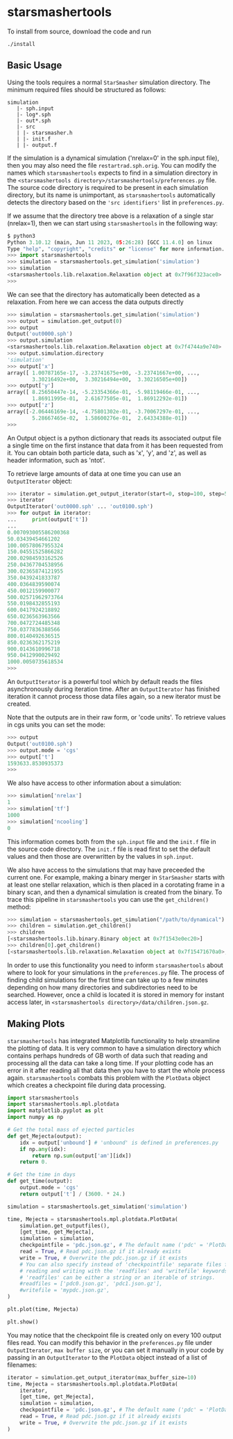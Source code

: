 # starsmashertools

To install from source, download the code and run
```
./install
```

## Basic Usage

Using the tools requires a normal `StarSmasher` simulation directory. The minimum required files should be structured as follows:
```
simulation
   |- sph.input
   |- log*.sph
   |- out*.sph
   |- src
   | |- starsmasher.h
   | |- init.f
   | |- output.f
```
If the simulation is a dynamical simulation ('nrelax=0' in the sph.input file), then you may also need the file `restartrad.sph.orig`. You can modify the names which `starsmashertools` expects to find in a simulation directory in the `<starsmashertools directory>/starsmashertools/preferences.py` file. The source code directory is required to be present in each simulation directory, but its name is unimportant, as `starsmashertools` automatically detects the directory based on the `'src identifiers'` list in `preferences.py`.

If we assume that the directory tree above is a relaxation of a single star (nrelax=1), then we can start using `starsmashertools` in the following way:
```python
$ python3
Python 3.10.12 (main, Jun 11 2023, 05:26:28) [GCC 11.4.0] on linux
Type "help", "copyright", "credits" or "license" for more information.
>>> import starsmashertools
>>> simulation = starsmashertools.get_simulation('simulation')
>>> simulation
<starsmashertools.lib.relaxation.Relaxation object at 0x7f96f323ace0>
>>> 
```
We can see that the directory has automatically been detected as a relaxation. From here we can access the data outputs directly
```python
>>> simulation = starsmashertools.get_simulation('simulation')
>>> output = simulation.get_output(0)
>>> output
Output('out0000.sph')
>>> output.simulation
<starsmashertools.lib.relaxation.Relaxation object at 0x7f4744a9e740>
>>> output.simulation.directory
'simulation'
>>> output['x']
array([ 1.00787165e-17, -3.23741675e+00, -3.23741667e+00, ...,
        3.30216492e+00,  3.30216494e+00,  3.30216505e+00])
>>> output['y']
array([ 8.25650447e-14, -5.23354366e-01, -5.98119466e-01, ...,
        1.86911995e-01,  2.61677505e-01,  1.86912292e-01])
>>> output['z']
array([-2.06446169e-14, -4.75801302e-01, -3.70067297e-01, ...,
        5.28667465e-02,  1.58600276e-01,  2.64334388e-01])
>>> 
```
An Output object is a python dictionary that reads its associated output file a single time on the first instance that data from it has been requested from it. You can obtain both particle data, such as 'x', 'y', and 'z', as well as header information, such as 'ntot'.

To retrieve large amounts of data at one time you can use an `OutputIterator` object:
```python
>>> iterator = simulation.get_output_iterator(start=0, stop=100, step=5)
>>> iterator
OutputIterator('out0000.sph' ... 'out0100.sph')
>>> for output in iterator:
...     print(output['t'])
...
0.007093005586200368
50.03439454661202
100.00578067955324
150.04551525866282
200.02984593162526
250.04367704538956
300.02365874121955
350.0439241833787
400.0364839590074
450.0012159900077
500.02571962973764
550.0198432855193
600.0417924218892
650.0236563963566
700.0472724485348
750.0377836388566
800.0140492636515
850.0236362175219
900.0143610996718
950.0412990029492
1000.0050735618534
>>> 
```
An `OutputIterator` is a powerful tool which by default reads the files asynchronously during iteration time. After an `OutputIterator` has finished iteration it cannot process those data files again, so a new iterator must be created.

Note that the outputs are in their raw form, or 'code units'. To retrieve values in cgs units you can set the mode:
```python
>>> output
Output('out0100.sph')
>>> output.mode = 'cgs'
>>> output['t']
1593633.8530935373
>>>
```

We also have access to other information about a simulation:
```python
>>> simulation['nrelax']
1
>>> simulation['tf']
1000
>>> simulation['ncooling']
0
```
This information comes both from the `sph.input` file and the `init.f` file in the source code directory. The `init.f` file is read first to set the default values and then those are overwritten by the values in `sph.input`.

We also have access to the simulations that may have preceeded the current one. For example, making a binary merger in `StarSmasher` starts with at least one stellar relaxation, which is then placed in a corotating frame in a binary scan, and then a dynamical simulation is created from the binary. To trace this pipeline in `starsmashertools` you can use the `get_children()` method:
```python
>>> simulation = starsmashertools.get_simulation("/path/to/dynamical")
>>> children = simulation.get_children()
>>> children
[<starsmashertools.lib.binary.Binary object at 0x7f1543e0ec20>]
>>> children[0].get_children()
[<starsmashertools.lib.relaxation.Relaxation object at 0x7f15471670a0>, <starsmashertools.lib.relaxation.Relaxation object at 0x7f1543e0ee60>]
```
In order to use this functionality you need to inform `starsmashertools` about where to look for your simulations in the `preferences.py` file. The process of finding child simulations for the first time can take up to a few minutes depending on how many directories and subdirectories need to be searched. However, once a child is located it is stored in memory for instant access later, in `<starsmashertools directory>/data/children.json.gz`.


## Making Plots

`starsmashertools` has integrated Matplotlib functionality to help streamline the plotting of data. It is very common to have a simulation directory which contains perhaps hundreds of GB worth of data such that reading and processing all the data can take a long time. If your plotting code has an error in it after reading all that data then you have to start the whole process again. `starsmashertools` combats this problem with the `PlotData` object which creates a checkpoint file during data processing.
```python
import starsmashertools
import starsmashertools.mpl.plotdata
import matplotlib.pyplot as plt
import numpy as np

# Get the total mass of ejected particles
def get_Mejecta(output):
    idx = output['unbound'] # 'unbound' is defined in preferences.py
    if np.any(idx):
        return np.sum(output['am'][idx])
    return 0.

# Get the time in days
def get_time(output):
    output.mode = 'cgs'
    return output['t'] / (3600. * 24.)

simulation = starsmashertools.get_simulation('simulation')

time, Mejecta = starsmashertools.mpl.plotdata.PlotData(
    simulation.get_outputfiles(),
    [get_time, get_Mejecta],
    simulation = simulation,
    checkpointfile = 'pdc.json.gz', # The default name ('pdc' = 'PlotData Checkpoint')
    read = True, # Read pdc.json.gz if it already exists
    write = True, # Overwrite the pdc.json.gz if it exists
    # You can also specify instead of 'checkpointfile' separate files for
    # reading and writing with the 'readfiles' and 'writefile' keywords.
    # 'readfiles' can be either a string or an iterable of strings.
    #readfiles = ['pdc0.json.gz', 'pdc1.json.gz'],
    #writefile = 'mypdc.json.gz',
)

plt.plot(time, Mejecta)

plt.show()
```
You may notice that the checkpoint file is created only on every 100 output files read. You can modify this behavior in the `preferences.py` file under `OutputIterator`, `max buffer size`, or you can set it manually in your code by passing in an `OutputIterator` to the `PlotData` object instead of a list of filenames:
```python
iterator = simulation.get_output_iterator(max_buffer_size=10)
time, Mejecta = starsmashertools.mpl.plotdata.PlotData(
    iterator,
    [get_time, get_Mejecta],
    simulation = simulation,
    checkpointfile = 'pdc.json.gz', # The default name ('pdc' = 'PlotData Checkpoint')
    read = True, # Read pdc.json.gz if it already exists
    write = True, # Overwrite the pdc.json.gz if it exists
)
```
